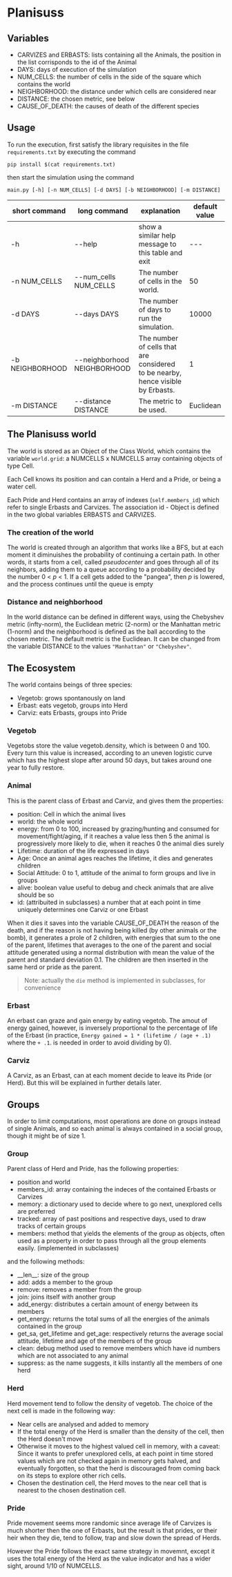 # Planisuss

## Variables
- CARVIZES and ERBASTS: lists containing all the Animals, the position in the list
    corrisponds to the id of the Animal
- DAYS: days of execution of the simulation
- NUM\_CELLS: the number of cells in the side of the square which contains the
  world 
- NEIGHBORHOOD: the distance under which cells are considered near
- DISTANCE: the chosen metric, see below
- CAUSE\_OF\_DEATH: the causes of death of the different species

## Usage
To run the execution, first satisfy the library requisites in the file
`requirements.txt` by executing the command

```pip install $(cat requirements.txt)```

then start the simulation using the command

```main.py [-h] [-n NUM_CELLS] [-d DAYS] [-b NEIGHBORHOOD] [-m DISTANCE]```

| short command | long command | explanation | default value
--- | --- | --- | ---
-h | --help | show a similar help message to this table and exit | ---
-n NUM_CELLS | --num_cells NUM_CELLS | The number of cells in the world. | 50
-d DAYS | --days DAYS | The number of days to run the simulation. | 10000
-b NEIGHBORHOOD | --neighborhood NEIGHBORHOOD | The number of cells that are considered to be nearby, hence visible by Erbasts. | 1
-m DISTANCE | --distance DISTANCE | The metric to be used. | Euclidean


## The Planisuss world
The world is stored as an Object of the Class World, which contains the variable
`world.grid`: a NUMCELLS x NUMCELLS array containing objects of type Cell.

Each Cell knows its position and can contain a Herd and a Pride, or being a
water cell.

Each Pride and Herd contains an array of indexes (`self.members_id`) which refer
to single Erbasts and Carvizes. The association id - Object is defined in the
two global variables ERBASTS and CARVIZES.


### The creation of the world
The world is created through an algorithm that works like a BFS, but at each
moment it diminuishes the probability of continuing a certain path. In other
words, it starts from a cell, called *pseudocenter* and goes through all of its
neighbors, adding them to a queue according to a probability decided by the
number 0 < *p* < 1. If a cell gets added to the "pangea", then *p* is lowered,
and the process continues until the queue is empty

### Distance and neighborhood
In the world distance can be defined in different ways, using the Chebyshev
metric (infty-norm), the Euclidean metric (2-norm) or the Manhattan metric
(1-norm) and the neighborhood is defined as the ball according to the chosen
metric. The default metric is the Euclidean. It can be changed from the variable
DISTANCE to the values `"Manhattan"` or `"Chebyshev"`.

## The Ecosystem
The world contains beings of three species:
- Vegetob: grows spontanously on land
- Erbast: eats vegetob, groups into Herd
- Carviz: eats Erbasts, groups into Pride

### Vegetob
Vegetobs store the value vegetob.density, which is between 0 and 100. Every turn
this value is increased, according to an uneven logistic curve which has the
highest slope after around 50 days, but takes around one year to fully restore.

### Animal
This is the parent class of Erbast and Carviz, and gives them the properties:
- position: Cell in which the animal lives
- world: the whole world
- energy: from 0 to 100, increased by grazing/hunting and consumed for
  movement/fight/aging, if it reaches a value less then 5 the animal is
  progressively more likely to die, when it reaches 0 the animal dies surely
- Lifetime: duration of the life expressed in days
- Age: Once an animal ages reaches the lifetime, it dies and generates children
- Social Attitude: 0 to 1, attitude of the animal to form groups and live in groups
- alive: boolean value useful to debug and check animals that are alive should be so
- id: (attribuited in subclasses) a number that at each point in time uniquely
  determines one Carviz or one Erbast

When it dies it saves into the variable CAUSE\_OF\_DEATH the reason of the
death, and if the reason is not having being killed (by other animals or the
bomb), it generates a prole of 2 children, with energies that sum to the one of
the parent, lifetimes that averages to the one of the parent and social attitude
generated using a normal distribution with mean the value of the parent and
standard deviation 0.1. The children are then inserted in the same herd or pride
as the parent.

> Note: actually the `die` method is implemented in subclasses, for convenience

### Erbast
An erbast can graze and gain energy by eating vegetob. The amout of energy
gained, however, is inversely proportional to the percentage of life of the
Erbast (in practice, `Energy gained = 1 * (lifetime / (age + .1)` where the `+ .1`.
is needed in order to avoid dividing by 0).


### Carviz
A Carviz, as an Erbast, can at each moment decide to leave its Pride (or Herd).
But this will be explained in further details later.


## Groups
In order to limit computations, most operations are done on groups instead of
single Animals, and so each animal is always contained in a social group, though
it might be of size 1.

### Group
Parent class of Herd and Pride, has the following properties:
- position and world
- members\_id: array containing the indeces of the contained Erbasts or Carvizes
- memory: a dictionary used to decide where to go next, unexplored cells are
  preferred
- tracked: array of past positions and respective days, used to draw tracks of
  certain groups
- members: method that yields the elements of the group as objects, often used
  as a property in order to pass through all the group elements easily.
  (implemented in subclasses)

and the following methods:
- \_\_len\_\_: size of the group
- add: adds a member to the group
- remove: removes a member from the group
- join: joins itself with another group 
- add\_energy: distributes a certain amount of energy between its members
- get\_energy: returns the total sums of all the energies of the animals
  contained in the group
- get\_sa, get\_lifetime and get\_age: respectively returns the average social
  attitude, lifetime and age of the members of the group
- clean: debug method used to remove members which have id numbers which are not
  associated to any animal
- suppress: as the name suggests, it kills instantly all the members of one herd

### Herd
Herd movement tend to follow the density of vegetob.
The choice of the next cell is made in the following way:
- Near cells are analysed and added to memory
- If the total energy of the Herd is smaller than the density of the cell, then
  the Herd doesn't move
- Otherwise it moves to the highest valued cell in memory, with a caveat: Since
  it wants to prefer unexplored cells, at each point in time stored values which
  are not checked again in memory gets halved, and eventually forgotten, so that
  the herd is discouraged from coming back on its steps to explore other rich
  cells.
- Chosen the destination cell, the Herd moves to the near cell that is nearest
  to the chosen destination cell.


### Pride
Pride movement seems more randomic since average life of Carvizes is much shorter
then the one of Erbasts, but the result is that prides, or their heir when they
die, tend to follow, trap and slow down the spread of Herds.

However the Pride follows the exact same strategy in movemnt, except it uses the
total energy of the Herd as the value indicator and has a wider sight, around
1/10 of NUMCELLS.

